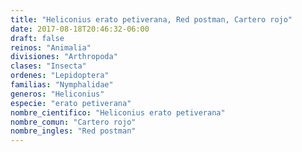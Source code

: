 ```yaml
---
title: "Heliconius erato petiverana, Red postman, Cartero rojo"
date: 2017-08-18T20:46:32-06:00
draft: false
reinos: "Animalia"
divisiones: "Arthropoda"
clases: "Insecta"
ordenes: "Lepidoptera"
familias: "Nymphalidae"
generos: "Heliconius"
especie: "erato petiverana"
nombre_cientifico: "Heliconius erato petiverana"
nombre_comun: "Cartero rojo"
nombre_ingles: "Red postman"
---
```

